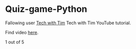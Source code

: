 # Quiz-game-Python


Fallowing user [Tech with Tim](https://www.youtube.com/@TechWithTim) Tech with Tim YouTube tutorial.


Find video [here](https://www.youtube.com/watch?v=DLn3jOsNRVE). 


1 out of 5